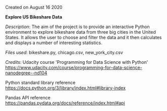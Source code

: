 Created on August 16 2020

**Explore US Bikeshare Data**

*Description*: The aim of the project is to provide an interactive Python environment to explore bikeshare data from three big cities in the United States. It allows the user to choose and filter the data and it then calculates and displays a number of interesting statistics.

*Files used*: bikeshare.py, chicago.csv, new_york_city.csv

*Credits*:
Udacity course 'Programming for Data Science with Python'
https://www.udacity.com/course/programming-for-data-science-nanodegree--nd104

Python standard library reference
https://docs.python.org/3/library/index.html#library-index

Pandas API reference
https://pandas.pydata.org/docs/reference/index.html#api
